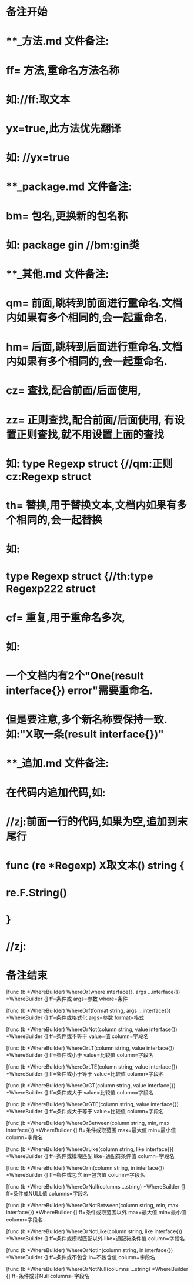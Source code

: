 # 备注开始
# **_方法.md 文件备注:
# ff= 方法,重命名方法名称
# 如://ff:取文本
#
# yx=true,此方法优先翻译
# 如: //yx=true

# **_package.md 文件备注:
# bm= 包名,更换新的包名称 
# 如: package gin //bm:gin类

# **_其他.md 文件备注:
# qm= 前面,跳转到前面进行重命名.文档内如果有多个相同的,会一起重命名.
# hm= 后面,跳转到后面进行重命名.文档内如果有多个相同的,会一起重命名.
# cz= 查找,配合前面/后面使用,
# zz= 正则查找,配合前面/后面使用, 有设置正则查找,就不用设置上面的查找
# 如: type Regexp struct {//qm:正则 cz:Regexp struct
#
# th= 替换,用于替换文本,文档内如果有多个相同的,会一起替换
# 如:
# type Regexp struct {//th:type Regexp222 struct
#
# cf= 重复,用于重命名多次,
# 如: 
# 一个文档内有2个"One(result interface{}) error"需要重命名.
# 但是要注意,多个新名称要保持一致. 如:"X取一条(result interface{})"

# **_追加.md 文件备注:
# 在代码内追加代码,如:
# //zj:前面一行的代码,如果为空,追加到末尾行
# func (re *Regexp) X取文本() string { 
# re.F.String()
# }
# //zj:
# 备注结束

[func (b *WhereBuilder) WhereOr(where interface{}, args ...interface{}) *WhereBuilder {]
ff=条件或
args=参数
where=条件

[func (b *WhereBuilder) WhereOrf(format string, args ...interface{}) *WhereBuilder {]
ff=条件或格式化
args=参数
format=格式

[func (b *WhereBuilder) WhereOrNot(column string, value interface{}) *WhereBuilder {]
ff=条件或不等于
value=值
column=字段名

[func (b *WhereBuilder) WhereOrLT(column string, value interface{}) *WhereBuilder {]
ff=条件或小于
value=比较值
column=字段名

[func (b *WhereBuilder) WhereOrLTE(column string, value interface{}) *WhereBuilder {]
ff=条件或小于等于
value=比较值
column=字段名

[func (b *WhereBuilder) WhereOrGT(column string, value interface{}) *WhereBuilder {]
ff=条件或大于
value=比较值
column=字段名

[func (b *WhereBuilder) WhereOrGTE(column string, value interface{}) *WhereBuilder {]
ff=条件或大于等于
value=比较值
column=字段名

[func (b *WhereBuilder) WhereOrBetween(column string, min, max interface{}) *WhereBuilder {]
ff=条件或取范围
max=最大值
min=最小值
column=字段名

[func (b *WhereBuilder) WhereOrLike(column string, like interface{}) *WhereBuilder {]
ff=条件或模糊匹配
like=通配符条件值
column=字段名

[func (b *WhereBuilder) WhereOrIn(column string, in interface{}) *WhereBuilder {]
ff=条件或包含
in=包含值
column=字段名

[func (b *WhereBuilder) WhereOrNull(columns ...string) *WhereBuilder {]
ff=条件或NULL值
columns=字段名

[func (b *WhereBuilder) WhereOrNotBetween(column string, min, max interface{}) *WhereBuilder {]
ff=条件或取范围以外
max=最大值
min=最小值
column=字段名

[func (b *WhereBuilder) WhereOrNotLike(column string, like interface{}) *WhereBuilder {]
ff=条件或模糊匹配以外
like=通配符条件值
column=字段名

[func (b *WhereBuilder) WhereOrNotIn(column string, in interface{}) *WhereBuilder {]
ff=条件或不包含
in=不包含值
column=字段名

[func (b *WhereBuilder) WhereOrNotNull(columns ...string) *WhereBuilder {]
ff=条件或非Null
columns=字段名
